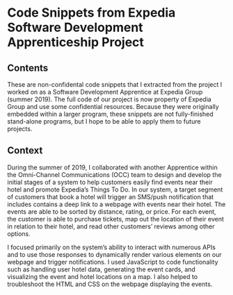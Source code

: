 # Code Snippets from Expedia Software Development Apprenticeship Project

## Contents

These are non-confidental code snippets that I extracted from the project I worked on as a Software Development Apprentice at Expedia Group (summer 2019). The full code of our project is now property of Expedia Group and use some confidential resources. Because they were originally embedded within a larger program, these snippets are not fully-finished stand-alone programs, but I hope to be able to apply them to future projects.

## Context

During the summer of 2019, I collaborated with another Apprentice within the Omni-Channel Communications (OCC) team to design and develop the initial stages of a system to help customers easily find events near their hotel and promote Expedia’s Things To Do. In our system, a target segment of customers that book a hotel will trigger an SMS/push notification that includes contains a deep link to a webpage with events near their hotel. The events are able to be sorted by distance, rating, or price. For each event, the customer is able to purchase tickets, map out the location of their event in relation to their hotel, and read other customers’ reviews among other options.

I focused primarily on the system’s ability to interact with numerous APIs and to use those responses to dynamically render various elements on our webpage and trigger notifications. I used JavaScript to code functionality such as handling user hotel data, generating the event cards, and visualizing the event and hotel locations on a map. I also helped to troubleshoot the HTML and CSS on the webpage displaying the events.
